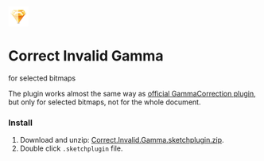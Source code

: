<img width="40" height="40" src="assets/icon.png" title="Correct Invalid Gamma Icon">

# Correct Invalid Gamma
for selected bitmaps

The plugin works almost the same way as [official GammaCorrection plugin](https://www.sketchapp.com/support/troubleshooting/gamma-fix-high-sierra), but only for selected bitmaps, not for the whole document.

### Install

1. Download and unzip: [Correct.Invalid.Gamma.sketchplugin.zip](https://github.com/romashamin/sketch-correct-invalid-gamma/releases/download/v1.1/Correct.Invalid.Gamma.sketchplugin.zip).
2. Double click `.sketchplugin` file.
